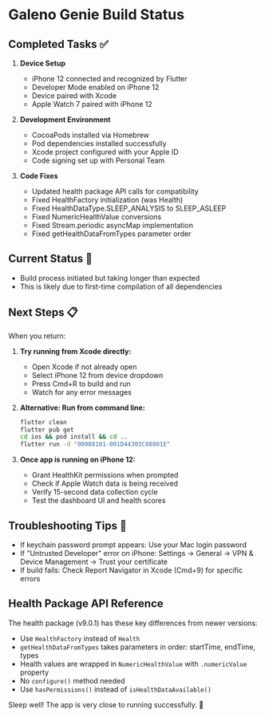 # Galeno Genie Build Status

## Completed Tasks ✅
1. **Device Setup**
   - iPhone 12 connected and recognized by Flutter
   - Developer Mode enabled on iPhone 12
   - Device paired with Xcode
   - Apple Watch 7 paired with iPhone 12

2. **Development Environment**
   - CocoaPods installed via Homebrew
   - Pod dependencies installed successfully
   - Xcode project configured with your Apple ID
   - Code signing set up with Personal Team

3. **Code Fixes**
   - Updated health package API calls for compatibility
   - Fixed HealthFactory initialization (was Health)
   - Fixed HealthDataType.SLEEP_ANALYSIS to SLEEP_ASLEEP
   - Fixed NumericHealthValue conversions
   - Fixed Stream.periodic asyncMap implementation
   - Fixed getHealthDataFromTypes parameter order

## Current Status 🔄
- Build process initiated but taking longer than expected
- This is likely due to first-time compilation of all dependencies

## Next Steps 📋
When you return:

1. **Try running from Xcode directly:**
   - Open Xcode if not already open
   - Select iPhone 12 from device dropdown
   - Press Cmd+R to build and run
   - Watch for any error messages

2. **Alternative: Run from command line:**
   ```bash
   flutter clean
   flutter pub get
   cd ios && pod install && cd ..
   flutter run -d "00008101-001D44303C08801E"
   ```

3. **Once app is running on iPhone 12:**
   - Grant HealthKit permissions when prompted
   - Check if Apple Watch data is being received
   - Verify 15-second data collection cycle
   - Test the dashboard UI and health scores

## Troubleshooting Tips 🔧
- If keychain password prompt appears: Use your Mac login password
- If "Untrusted Developer" error on iPhone: Settings → General → VPN & Device Management → Trust your certificate
- If build fails: Check Report Navigator in Xcode (Cmd+9) for specific errors

## Health Package API Reference
The health package (v9.0.1) has these key differences from newer versions:
- Use `HealthFactory` instead of `Health`
- `getHealthDataFromTypes` takes parameters in order: startTime, endTime, types
- Health values are wrapped in `NumericHealthValue` with `.numericValue` property
- No `configure()` method needed
- Use `hasPermissions()` instead of `isHealthDataAvailable()`

Sleep well! The app is very close to running successfully. 🌙